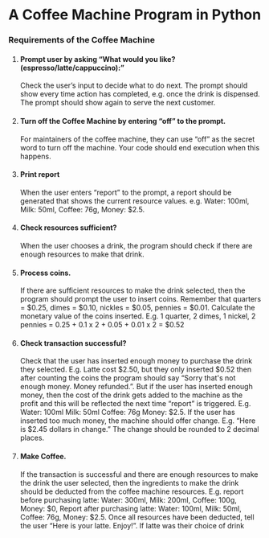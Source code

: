 # A Coffee Machine Program in Python

### Requirements of the Coffee Machine
1. #### Prompt user by asking “What would you like? (espresso/latte/cappuccino):”
   Check the user’s input to decide what to do next. The prompt should show every time action has completed, e.g. once the drink is
dispensed. The prompt should show again to serve the next customer.

2. ####  Turn off the Coffee Machine by entering “off” to the prompt.
    For maintainers of the coffee machine, they can use “off” as the secret word to turn off
the machine. Your code should end execution when this happens.

3. #### Print report
    When the user enters “report” to the prompt, a report should be generated that shows
the current resource values. e.g. Water: 100ml, Milk: 50ml, Coffee: 76g, Money: $2.5.

4. #### Check resources sufficient?
    When the user chooses a drink, the program should check if there are enough
resources to make that drink.
   
5. #### Process coins.
    If there are sufficient resources to make the drink selected, then the program should
prompt the user to insert coins. Remember that quarters = $0.25, dimes = $0.10, nickles = $0.05, pennies = $0.01. Calculate the monetary value of the coins inserted. E.g. 1 quarter, 2 dimes, 1 nickel, 2
pennies = 0.25 + 0.1 x 2 + 0.05 + 0.01 x 2 = $0.52

6. #### Check transaction successful?
    Check that the user has inserted enough money to purchase the drink they selected.
E.g. Latte cost $2.50, but they only inserted $0.52 then after counting the coins the
program should say “Sorry that's not enough money. Money refunded.”. But if the user has inserted enough money, then the cost of the drink gets added to the
machine as the profit and this will be reflected the next time “report” is triggered. E.g.
Water: 100ml
Milk: 50ml
Coffee: 76g
Money: $2.5. If the user has inserted too much money, the machine should offer change.
E.g. “Here is $2.45 dollars in change.” The change should be rounded to 2 decimal
places.

7. #### Make Coffee.
    If the transaction is successful and there are enough resources to make the drink the
user selected, then the ingredients to make the drink should be deducted from the
coffee machine resources.
E.g. report before purchasing latte:
Water: 300ml,
Milk: 200ml, 
Coffee: 100g,
Money: $0,
Report after purchasing latte:
Water: 100ml,
Milk: 50ml,
Coffee: 76g,
Money: $2.5. Once all resources have been deducted, tell the user “Here is your latte. Enjoy!”. If
latte was their choice of drink